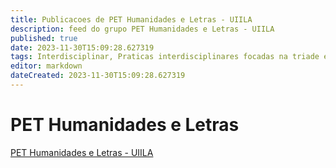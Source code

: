 ```yaml
---
title: Publicacoes de PET Humanidades e Letras - UIILA 
description: feed do grupo PET Humanidades e Letras - UIILA
published: true
date: 2023-11-30T15:09:28.627319
tags: Interdisciplinar, Praticas interdisciplinares focadas na triade ensino-pesquisa-extensao.
editor: markdown
dateCreated: 2023-11-30T15:09:28.627319
---
```


# PET Humanidades e Letras
[PET Humanidades e Letras - UIILA](/grupo/49PETHumanidadeseLetrasUIILA.md)
